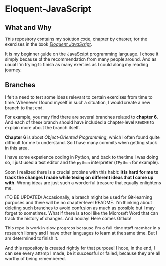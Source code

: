 # Eloquent-JavaScript
## What and Why
This repository contains my solution code, chapter by chapter, for the exercises in the book *[Eloquent JavaScript](https://eloquentjavascript.net/)*.

It is my beginner guide on the JavaScript programming language. 
I chose it simply because of the recommendation from many people around. And as uaual I'm trying to finish as many exercies as I could
along my reading journey.

## Branches
I felt a need to test some ideas relevant to certain exercises from time to time. Whenever I found myself in such a situation, I would create a new branch to that end. 

For example, you may find there are several branches related to **chapter 6**. And each of these branch should have included a chapter-level `README` to explain more about the branch itself. 

**Chapter 6** is about *Object-Oriented Programming*, which I often found quite difficult for me to understand. So I have many commits when getting stuck in this area. 

I have some experience coding in Python, and back to the time I was doing so, I just used a text editor and the `python` interpreter (`IPython` for example).

Soon I realized there is a crucial problme with this habit: **It is hard for me to track the changes I made while tesing on different ideas that I came up with.** Wrong ideas are just such a wonderful treasure that equally enlightens me.

(TO BE UPDATED)
Accasionally, a branch might be used for Git-learning purposes and there will be no chapter-level README. I'm thinking about deleting such branches to avoid confusion as much as possible but I may forget to sometimes. 
What if there is a tool like the Microsoft Word that can track the history of changes. And hooray! Here comes Github!

This repo is work in slow progress because I'm a full-time staff member in a
research library and I have other languages to learn at the same time. But I am
determined to finish it.  

And this repository is created rightly for that purpose! I hope, in the end, I can see every attemp I made, be it successful or failed, because they are all worthy of being remembered. 
